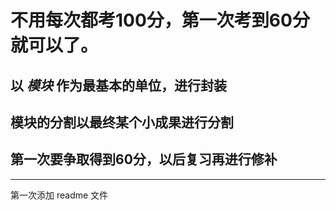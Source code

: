 # 不用每次都考100分，第一次考到60分就可以了。

## 以 *模块* 作为最基本的单位，进行封装

## 模块的分割以最终某个小成果进行分割

## 第一次要争取得到60分，以后复习再进行修补

------



第一次添加 readme 文件

